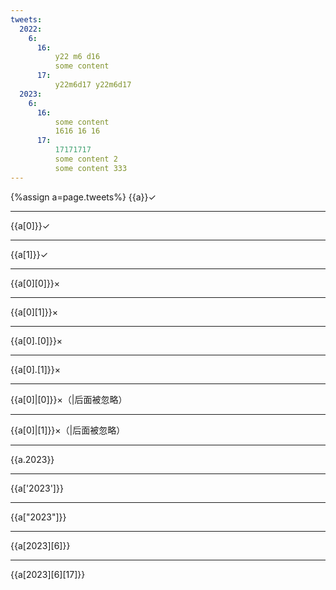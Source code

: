 ```yaml
---
tweets:
  2022:
    6:
      16:
          y22 m6 d16
          some content
      17:
          y22m6d17 y22m6d17
  2023:
    6:
      16:
          some content
          1616 16 16
      17:
          17171717
          some content 2
          some content 333
---
```

{%assign a=page.tweets%}
{{a}}✓

---
{{a[0]}}✓

---
{{a[1]}}✓

---
{{a[0][0]}}×

---
{{a[0][1]}}×

---
{{a[0].[0]}}×

---
{{a[0].[1]}}×

---
{{a[0]|[0]}}×（|后面被忽略）

---
{{a[0]|[1]}}×（|后面被忽略）

---
{{a.2023}}

---
{{a['2023']}}

---
{{a["2023"]}}

---
{{a[2023][6]}}

---
{{a[2023][6][17]}}
